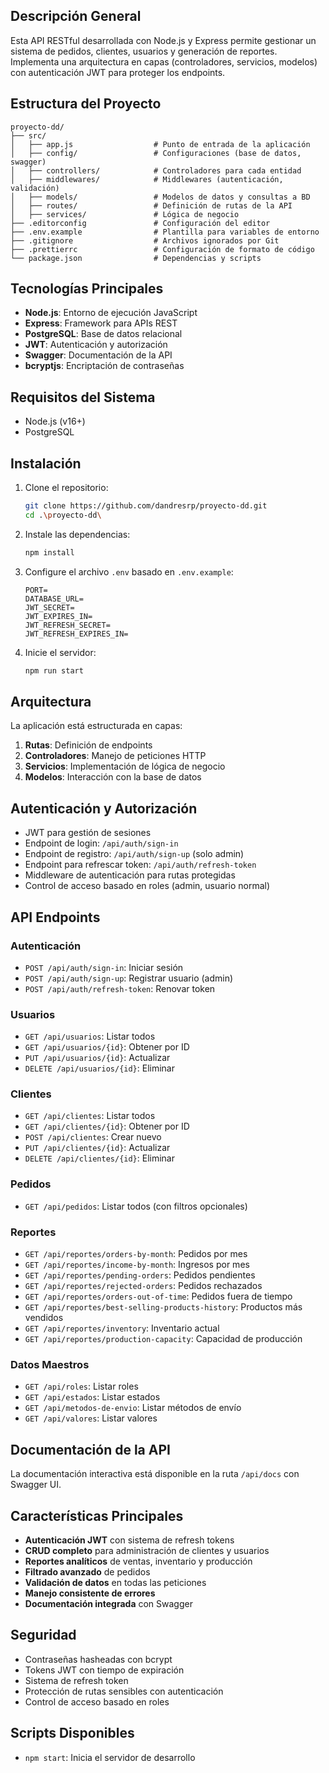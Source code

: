 ## Descripción General

Esta API RESTful desarrollada con Node.js y Express permite gestionar un sistema de pedidos, clientes, usuarios y generación de reportes. Implementa una arquitectura en capas (controladores, servicios, modelos) con autenticación JWT para proteger los endpoints.

## Estructura del Proyecto

```
proyecto-dd/
├── src/
│   ├── app.js                  # Punto de entrada de la aplicación
│   ├── config/                 # Configuraciones (base de datos, swagger)
│   ├── controllers/            # Controladores para cada entidad
│   ├── middlewares/            # Middlewares (autenticación, validación)
│   ├── models/                 # Modelos de datos y consultas a BD
│   ├── routes/                 # Definición de rutas de la API
│   ├── services/               # Lógica de negocio
├── .editorconfig               # Configuración del editor
├── .env.example                # Plantilla para variables de entorno
├── .gitignore                  # Archivos ignorados por Git
├── .prettierrc                 # Configuración de formato de código
└── package.json                # Dependencias y scripts
```

## Tecnologías Principales

- **Node.js**: Entorno de ejecución JavaScript
- **Express**: Framework para APIs REST
- **PostgreSQL**: Base de datos relacional
- **JWT**: Autenticación y autorización
- **Swagger**: Documentación de la API
- **bcryptjs**: Encriptación de contraseñas

## Requisitos del Sistema

- Node.js (v16+)
- PostgreSQL

## Instalación

1. Clone el repositorio:

   ```bash
   git clone https://github.com/dandresrp/proyecto-dd.git
   cd .\proyecto-dd\
   ```

2. Instale las dependencias:

   ```bash
   npm install
   ```

3. Configure el archivo `.env` basado en `.env.example`:

   ```
   PORT=
   DATABASE_URL=
   JWT_SECRET=
   JWT_EXPIRES_IN=
   JWT_REFRESH_SECRET=
   JWT_REFRESH_EXPIRES_IN=
   ```

4. Inicie el servidor:
   ```bash
   npm run start
   ```

## Arquitectura

La aplicación está estructurada en capas:

1. **Rutas**: Definición de endpoints
2. **Controladores**: Manejo de peticiones HTTP
3. **Servicios**: Implementación de lógica de negocio
4. **Modelos**: Interacción con la base de datos

## Autenticación y Autorización

- JWT para gestión de sesiones
- Endpoint de login: `/api/auth/sign-in`
- Endpoint de registro: `/api/auth/sign-up` (solo admin)
- Endpoint para refrescar token: `/api/auth/refresh-token`
- Middleware de autenticación para rutas protegidas
- Control de acceso basado en roles (admin, usuario normal)

## API Endpoints

### Autenticación

- `POST /api/auth/sign-in`: Iniciar sesión
- `POST /api/auth/sign-up`: Registrar usuario (admin)
- `POST /api/auth/refresh-token`: Renovar token

### Usuarios

- `GET /api/usuarios`: Listar todos
- `GET /api/usuarios/{id}`: Obtener por ID
- `PUT /api/usuarios/{id}`: Actualizar
- `DELETE /api/usuarios/{id}`: Eliminar

### Clientes

- `GET /api/clientes`: Listar todos
- `GET /api/clientes/{id}`: Obtener por ID
- `POST /api/clientes`: Crear nuevo
- `PUT /api/clientes/{id}`: Actualizar
- `DELETE /api/clientes/{id}`: Eliminar

### Pedidos

- `GET /api/pedidos`: Listar todos (con filtros opcionales)

### Reportes

- `GET /api/reportes/orders-by-month`: Pedidos por mes
- `GET /api/reportes/income-by-month`: Ingresos por mes
- `GET /api/reportes/pending-orders`: Pedidos pendientes
- `GET /api/reportes/rejected-orders`: Pedidos rechazados
- `GET /api/reportes/orders-out-of-time`: Pedidos fuera de tiempo
- `GET /api/reportes/best-selling-products-history`: Productos más vendidos
- `GET /api/reportes/inventory`: Inventario actual
- `GET /api/reportes/production-capacity`: Capacidad de producción

### Datos Maestros

- `GET /api/roles`: Listar roles
- `GET /api/estados`: Listar estados
- `GET /api/metodos-de-envio`: Listar métodos de envío
- `GET /api/valores`: Listar valores

## Documentación de la API

La documentación interactiva está disponible en la ruta `/api/docs` con Swagger UI.

## Características Principales

- **Autenticación JWT** con sistema de refresh tokens
- **CRUD completo** para administración de clientes y usuarios
- **Reportes analíticos** de ventas, inventario y producción
- **Filtrado avanzado** de pedidos
- **Validación de datos** en todas las peticiones
- **Manejo consistente de errores**
- **Documentación integrada** con Swagger

## Seguridad

- Contraseñas hasheadas con bcrypt
- Tokens JWT con tiempo de expiración
- Sistema de refresh token
- Protección de rutas sensibles con autenticación
- Control de acceso basado en roles

## Scripts Disponibles

- `npm start`: Inicia el servidor de desarrollo

